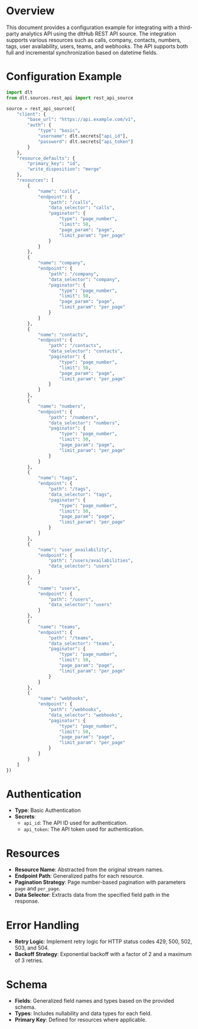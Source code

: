 # Overview

This document provides a configuration example for integrating with a third-party analytics API using the dltHub REST API source. The integration supports various resources such as calls, company, contacts, numbers, tags, user availability, users, teams, and webhooks. The API supports both full and incremental synchronization based on datetime fields.

# Configuration Example

```python
import dlt
from dlt.sources.rest_api import rest_api_source

source = rest_api_source({
    "client": {
        "base_url": "https://api.example.com/v1",
        "auth": {
            "type": "basic",
            "username": dlt.secrets["api_id"],
            "password": dlt.secrets["api_token"]
        }
    },
    "resource_defaults": {
        "primary_key": "id",
        "write_disposition": "merge"
    },
    "resources": [
        {
            "name": "calls",
            "endpoint": {
                "path": "/calls",
                "data_selector": "calls",
                "paginator": {
                    "type": "page_number",
                    "limit": 50,
                    "page_param": "page",
                    "limit_param": "per_page"
                }
            }
        },
        {
            "name": "company",
            "endpoint": {
                "path": "/company",
                "data_selector": "company",
                "paginator": {
                    "type": "page_number",
                    "limit": 50,
                    "page_param": "page",
                    "limit_param": "per_page"
                }
            }
        },
        {
            "name": "contacts",
            "endpoint": {
                "path": "/contacts",
                "data_selector": "contacts",
                "paginator": {
                    "type": "page_number",
                    "limit": 50,
                    "page_param": "page",
                    "limit_param": "per_page"
                }
            }
        },
        {
            "name": "numbers",
            "endpoint": {
                "path": "/numbers",
                "data_selector": "numbers",
                "paginator": {
                    "type": "page_number",
                    "limit": 50,
                    "page_param": "page",
                    "limit_param": "per_page"
                }
            }
        },
        {
            "name": "tags",
            "endpoint": {
                "path": "/tags",
                "data_selector": "tags",
                "paginator": {
                    "type": "page_number",
                    "limit": 50,
                    "page_param": "page",
                    "limit_param": "per_page"
                }
            }
        },
        {
            "name": "user_availability",
            "endpoint": {
                "path": "/users/availabilities",
                "data_selector": "users"
            }
        },
        {
            "name": "users",
            "endpoint": {
                "path": "/users",
                "data_selector": "users"
            }
        },
        {
            "name": "teams",
            "endpoint": {
                "path": "/teams",
                "data_selector": "teams",
                "paginator": {
                    "type": "page_number",
                    "limit": 50,
                    "page_param": "page",
                    "limit_param": "per_page"
                }
            }
        },
        {
            "name": "webhooks",
            "endpoint": {
                "path": "/webhooks",
                "data_selector": "webhooks",
                "paginator": {
                    "type": "page_number",
                    "limit": 50,
                    "page_param": "page",
                    "limit_param": "per_page"
                }
            }
        }
    ]
})
```

# Authentication

- **Type**: Basic Authentication
- **Secrets**: 
  - `api_id`: The API ID used for authentication.
  - `api_token`: The API token used for authentication.

# Resources

- **Resource Name**: Abstracted from the original stream names.
- **Endpoint Path**: Generalized paths for each resource.
- **Pagination Strategy**: Page number-based pagination with parameters `page` and `per_page`.
- **Data Selector**: Extracts data from the specified field path in the response.

# Error Handling

- **Retry Logic**: Implement retry logic for HTTP status codes 429, 500, 502, 503, and 504.
- **Backoff Strategy**: Exponential backoff with a factor of 2 and a maximum of 3 retries.

# Schema

- **Fields**: Generalized field names and types based on the provided schema.
- **Types**: Includes nullability and data types for each field.
- **Primary Key**: Defined for resources where applicable.